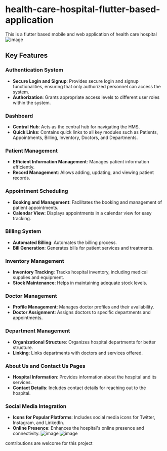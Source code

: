 # health-care-hospital-flutter-based-application
This is a flutter based mobile and web application of health care hospital
![image](https://github.com/Ayeshaaaaaaaaa/health-care-hospital-flutter-based-application/assets/109134464/cd00cb4b-fd75-444b-8761-9bb529f5b8c2)
## Key Features

### Authentication System
- **Secure Login and Signup**: Provides secure login and signup functionalities, ensuring that only authorized personnel can access the system.
- **Authorization**: Grants appropriate access levels to different user roles within the system.

### Dashboard
- **Central Hub**: Acts as the central hub for navigating the HMS.
- **Quick Links**: Contains quick links to all key modules such as Patients, Appointments, Billing, Inventory, Doctors, and Departments.

### Patient Management
- **Efficient Information Management**: Manages patient information efficiently.
- **Record Management**: Allows adding, updating, and viewing patient records.

### Appointment Scheduling
- **Booking and Management**: Facilitates the booking and management of patient appointments.
- **Calendar View**: Displays appointments in a calendar view for easy tracking.

### Billing System
- **Automated Billing**: Automates the billing process.
- **Bill Generation**: Generates bills for patient services and treatments.

### Inventory Management
- **Inventory Tracking**: Tracks hospital inventory, including medical supplies and equipment.
- **Stock Maintenance**: Helps in maintaining adequate stock levels.

### Doctor Management
- **Profile Management**: Manages doctor profiles and their availability.
- **Doctor Assignment**: Assigns doctors to specific departments and appointments.

### Department Management
- **Organizational Structure**: Organizes hospital departments for better structure.
- **Linking**: Links departments with doctors and services offered.

### About Us and Contact Us Pages
- **Hospital Information**: Provides information about the hospital and its services.
- **Contact Details**: Includes contact details for reaching out to the hospital.

### Social Media Integration
- **Icons for Popular Platforms**: Includes social media icons for Twitter, Instagram, and LinkedIn.
- **Online Presence**: Enhances the hospital's online presence and connectivity.
![image](https://github.com/Ayeshaaaaaaaaa/health-care-hospital-flutter-based-application/assets/109134464/d7930583-6034-4fcc-9969-062b5ede50c9)
![image](https://github.com/Ayeshaaaaaaaaa/health-care-hospital-flutter-based-application/assets/109134464/bcb24ce3-7cf1-43aa-ad1a-4d64f2ee9614)

contributions are welcome for this project
